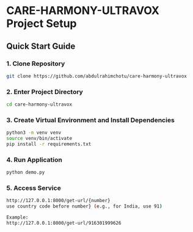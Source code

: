 # CARE-HARMONY-ULTRAVOX Project Setup

## Quick Start Guide

### 1. Clone Repository
```bash
git clone https://github.com/abdulrahimchotu/care-harmony-ultravox
```
### 2. Enter Project Directory
```bash
cd care-harmony-ultravox
```

### 3. Create Virtual Environment and Install Dependencies
```bash
python3 -m venv venv
source venv/bin/activate
pip install -r requirements.txt
```

### 4. Run Application
```bash
python demo.py
```


### 5. Access Service 
```bash
http://127.0.0.1:8000/get-url/{number}
use country code before number} (e.g., for India, use 91)

Example:
http://127.0.0.1:8000/get-url/916301999626
```
